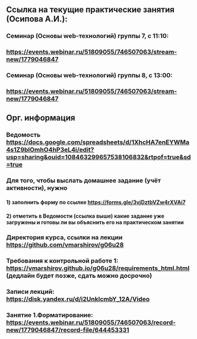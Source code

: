 ## Ссылка на текущие практические занятия (Осипова А.И.):
### Семинар (Основы web-технологий) группы 7, с 11:10:
### https://events.webinar.ru/51809055/746507063/stream-new/1779046847

### Семинар (Основы web-технологий) группы 8, с 13:00:
### https://events.webinar.ru/51809055/746507063/stream-new/1779046847


## Орг. информация
### Ведомость https://docs.google.com/spreadsheets/d/1XhcHA7enEYWMa4s1Z9blOmhO4hP3eL4i/edit?usp=sharing&ouid=108463299657538106832&rtpof=true&sd=true 
### Для того, чтобы выслать домашнее задание (учёт активности), нужно
#### 1) заполнить форму по ссылке https://forms.gle/3vjDztbVZw4rXVAi7 
#### 2) отметить в Ведомости (ссылка выше) какие задание уже загружены и готовы ли вы объяснить его на практическом занятии
### Директория курса, ссылки на лекции https://github.com/vmarshirov/g06u28
### Требования к контрольной работе 1: https://vmarshirov.github.io/g06u28/requirements_html.html (дедлайн будет позже, сдать можно досрочно)
### Записи лекций: https://disk.yandex.ru/d/i2UnklcmbY_12A/Video
### Занятие 1.Форматирование: https://events.webinar.ru/51809055/746507063/record-new/1779046847/record-file/644453331 
